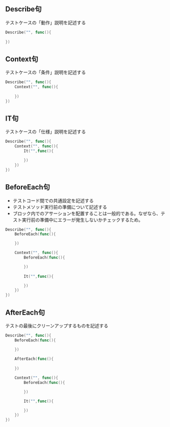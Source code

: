 ## Describe句
テストケースの「動作」説明を記述する
```go
Describe("", func(){
	
})
```

## Context句
テストケースの「条件」説明を記述する
```go
Describe("", func(){
    Context("", func(){
	
    })
})
```
## IT句
テストケースの「仕様」説明を記述する
```go
Describe("", func(){
    Context("", func(){
        It("",func(){

        })
    })
})

```
## BeforeEach句
- テストコード間での共通設定を記述する
- テストメソッド実行前の準備について記述する
- ブロック内でのアサーションを配置することは一般的である。なぜなら、テスト実行前の準備中にエラーが発生しないかチェックするため。

```go
Describe("", func(){
    BeforeEach(func(){

    })

    Context("", func(){
        BeforeEach(func(){

        })       
		
		It("",func(){

        })
    })
})
```
## AfterEach句
テストの最後にクリーンアップするものを記述する
```go
Describe("", func(){
    BeforeEach(func(){

    })
	
    AfterEach(func(){
	
    })

    Context("", func(){
        BeforeEach(func(){

        })

        It("",func(){

        })
	})
})
```
